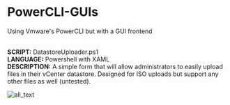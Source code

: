 <h1>PowerCLI-GUIs</h1>
Using Vmware's PowerCLI but with a GUI frontend<br /><br />


<b>SCRIPT:</b> DatastoreUploader.ps1<br />
<b>LANGUAGE:</b> Powershell with XAML<br />
<b>DESCRIPTION:</b> A simple form that will allow administrators to easily upload files in their vCenter datastore. Designed for ISO uploads but support any other files as well (untested). 

![all_text](https://1.bp.blogspot.com/-SkYAX3-IjHI/WbGQ3SjzLnI/AAAAAAAAJgc/QI7ZUAPhErcsReZwhUzPBgWF4S7tGsG1ACLcBGAs/s1600/DatastoreUploader.png)
